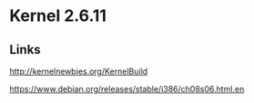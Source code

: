 # Kernel 2.6.11

## Links

http://kernelnewbies.org/KernelBuild

https://www.debian.org/releases/stable/i386/ch08s06.html.en

